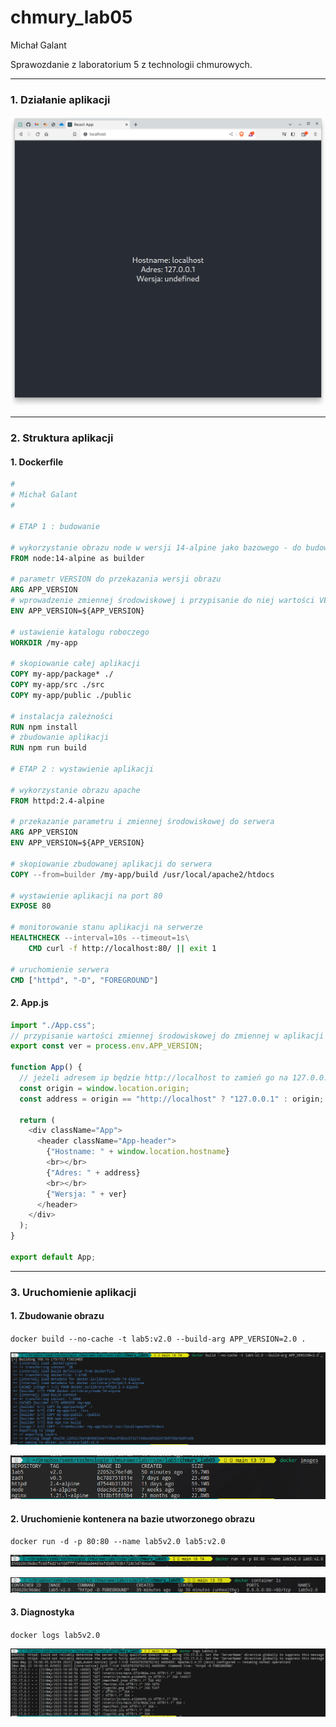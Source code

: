 # chmury_lab05

Michał Galant

Sprawozdanie z laboratorium 5 z technologii chmurowych.

---

### 1. Działanie aplikacji

![Działanie aplikacji](images/dzialanie.png)

---

### 2. Struktura aplikacji

#### 1. Dockerfile

```dockerfile
#
# Michał Galant
#

# ETAP 1 : budowanie

# wykorzystanie obrazu node w wersji 14-alpine jako bazowego - do budowania
FROM node:14-alpine as builder

# parametr VERSION do przekazania wersji obrazu
ARG APP_VERSION
# wprowadzenie zmiennej środowiskowej i przypisanie do niej wartości VERSION
ENV APP_VERSION=${APP_VERSION}

# ustawienie katalogu roboczego
WORKDIR /my-app

# skopiowanie całej aplikacji
COPY my-app/package* ./
COPY my-app/src ./src
COPY my-app/public ./public

# instalacja zależności
RUN npm install
# zbudowanie aplikacji
RUN npm run build

# ETAP 2 : wystawienie aplikacji

# wykorzystanie obrazu apache
FROM httpd:2.4-alpine

# przekazanie parametru i zmiennej środowiskowej do serwera
ARG APP_VERSION
ENV APP_VERSION=${APP_VERSION}

# skopiowanie zbudowanej aplikacji do serwera
COPY --from=builder /my-app/build /usr/local/apache2/htdocs

# wystawienie aplikacji na port 80
EXPOSE 80

# monitorowanie stanu aplikacji na serwerze
HEALTHCHECK --interval=10s --timeout=1s\
    CMD curl -f http://localhost:80/ || exit 1

# uruchomienie serwera
CMD ["httpd", "-D", "FOREGROUND"]
```

#### 2. App.js

```js
import "./App.css";
// przypisanie wartości zmiennej środowiskowej do zmiennej w aplikacji
export const ver = process.env.APP_VERSION;

function App() {
  // jeżeli adresem ip będzie http://localhost to zamień go na 127.0.0.1
  const origin = window.location.origin;
  const address = origin == "http://localhost" ? "127.0.0.1" : origin;

  return (
    <div className="App">
      <header className="App-header">
        {"Hostname: " + window.location.hostname}
        <br></br>
        {"Adres: " + address}
        <br></br>
        {"Wersja: " + ver}
      </header>
    </div>
  );
}

export default App;
```

---

### 3. Uruchomienie aplikacji

#### 1. Zbudowanie obrazu

`docker build --no-cache -t lab5:v2.0 --build-arg APP_VERSION=2.0 . `

![Zbudowanie obrazu](images/budowanie.png)

![Wynik budowania obrazu](images/wynik_bud.png)

#### 2. Uruchomienie kontenera na bazie utworzonego obrazu

`docker run -d -p 80:80 --name lab5v2.0 lab5:v2.0`

![Uruchomienie](images/uruchomienie.png)

![Wynik uruchomienia](images/wynik_uruch.png)

#### 3. Diagnostyka

`docker logs lab5v2.0`

![Logi](images/logs.png)
